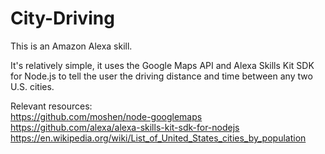 # City-Driving

This is an Amazon Alexa skill.

It's relatively simple, it uses the Google Maps API and Alexa Skills Kit SDK for Node.js to tell the user the driving distance and time between any two U.S. cities. 

Relevant resources:
</br>
https://github.com/moshen/node-googlemaps
</br>
https://github.com/alexa/alexa-skills-kit-sdk-for-nodejs
https://en.wikipedia.org/wiki/List_of_United_States_cities_by_population 
